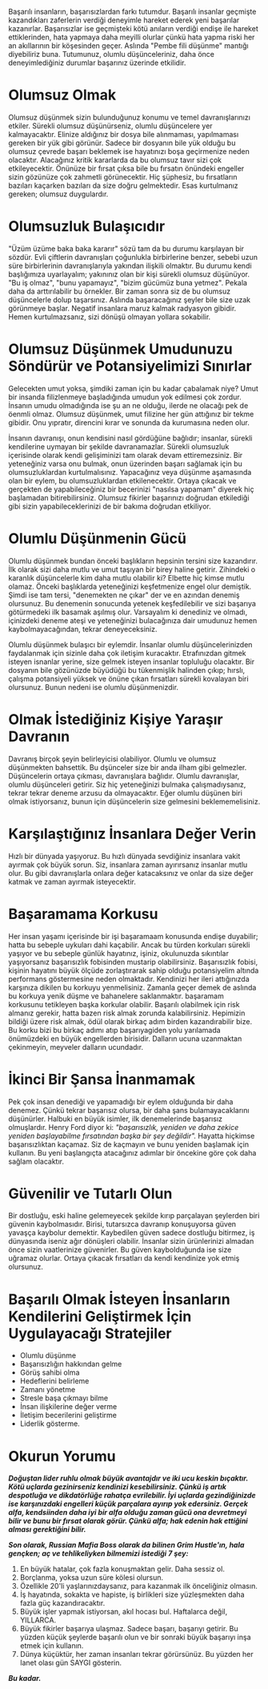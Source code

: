 Başarılı insanların, başarısızlardan farkı tutumdur.
Başarılı insanlar geçmişte kazandıkları zaferlerin verdiği deneyimle hareket ederek yeni başarılar kazanırlar.
Başarısızlar ise geçmişteki kötü anıların verdiği endişe ile hareket ettiklerinden, hata yapmaya daha meyilli olurlar çünkü hata yapma riski her an akıllarının bir köşesinden geçer.
Aslında "Pembe fili düşünme" mantığı diyebiliriz buna.
Tutumunuz, olumlu düşünceleriniz, daha önce deneyimlediğiniz durumlar başarınız üzerinde etkilidir.

# Olumsuz Olmak
Olumsuz düşünmek sizin bulunduğunuz konumu ve temel davranışlarınızı etkiler.
Sürekli olumsuz düşünürseniz, olumlu düşüncelere yer kalmayacaktır.
Elinize aldığınız bir dosya bile alınmaması, yapılmaması gereken bir yük gibi görünür.
Sadece bir dosyanın bile yük olduğu bu olumsuz çevrede başarı beklemek ise hayatınızı boşa geçirmenize neden olacaktır.
Alacağınız kritik kararlarda da bu olumsuz tavır sizi çok etkileyecektir.
Önünüze bir fırsat çıksa bile bu fırsatın önündeki engeller sizin gözünüze çok zahmetli görünecektir.
Hiç şüphesiz, bu fırsatların bazıları kaçarken bazıları da size doğru gelmektedir.
Esas kurtulmanız gereken; olumsuz duygulardır.

# Olumsuzluk Bulaşıcıdır
"Üzüm üzüme baka baka kararır" sözü tam da bu durumu karşılayan bir sözdür.
Evli çiftlerin davranışları çoğunlukla birbirlerine benzer, sebebi uzun süre birbirlerinin davranışlarıyla yakından ilişkili olmaktır.
Bu durumu kendi başlığımıza uyarlayalım; yakınınız olan bir kişi sürekli olumsuz düşünüyor.
"Bu iş olmaz", "bunu yapamayız", "bizim gücümüz buna yetmez".
Pekala daha da arttırılabilir bu örnekler.
Bir zaman sonra siz de bu olumsuz düşüncelerle dolup taşarsınız.
Aslında başaracağınız şeyler bile size uzak görünmeye başlar.
Negatif insanlara maruz kalmak radyasyon gibidir.
Hemen kurtulmazsanız, sizi dönüşü olmayan yollara sokabilir.

# Olumsuz Düşünmek Umudunuzu Söndürür ve Potansiyelimizi Sınırlar
Gelecekten umut yoksa, şimdiki zaman için bu kadar çabalamak niye?
Umut bir insanda filizlenmeye başladığında umudun yok edilmesi çok zordur.
İnsanın umudu olmadığında ise şu an ne olduğu, ilerde ne olacağı pek de öenmli olmaz.
Olumsuz düşünmek, umut filizine her gün attığınız bir tekme gibidir.
Onu yıpratır, direncini kırar ve sonunda da kurumasına neden olur.

İnsanın davranışı, onun kendisini nasıl gördüğüne bağlıdır; insanlar, sürekli kendilerine uymayan bir şekilde davranamazlar.
Sürekli olumsuzluk içerisinde olarak kendi gelişiminizi tam olarak devam ettiremezsiniz.
Bir yeteneğiniz varsa onu bulmak, onun üzerinden başarı sağlamak için bu olumsuzluklardan kurtulmalısınız.
Yapacağınız veya düşünme aşamasında olan bir eylem, bu olumsuzluklardan etkilenecektir.
Ortaya çıkacak ve gerçekten de yapabileceğiniz bir becerinizi "nasılsa yapamam" diyerek hiç başlamadan bitirebilirsiniz.
Olumsuz fikirler başarınızı doğrudan etkilediği gibi sizin yapabileceklerinizi de bir bakıma doğrudan etkiliyor.

# Olumlu Düşünmenin Gücü
Olumlu düşünmek bundan önceki başlıkların hepsinin tersini size kazandırır.
İlk olarak sizi daha mutlu ve umut taşıyan bir birey haline getirir.
Zihindeki o karanlık düşüncelerle kim daha mutlu olabilir ki?
Elbette hiç kimse mutlu olamaz.
Önceki başlıklarda yeteneğinizi keşfetmenize engel olur demiştik.
Şimdi ise tam tersi, "denemekten ne çıkar" der ve en azından denemiş olursunuz.
Bu denemenin sonucunda yetenek keşfedilebilir ve sizi başarıya götürmedeki ilk basamak aşılmış olur.
Varsayalım ki denediniz ve olmadı, içinizdeki deneme ateşi ve yeteneğinizi bulacağınıza dair umudunuz hemen kaybolmayacağından, tekrar deneyeceksiniz.

Olumlu düşünmek bulaşıcı bir eylemdir.
İnsanlar olumlu düşüncelerinizden faydalanmak için sizinle daha çok iletişim kuracaktır.
Etrafınızdan gitmek isteyen isnanlar yerine, size gelmek isteyen insanlar topluluğu olacaktır.
Bir dosyanın bile gözünüzde büyüdüğü bu tükenmişlik halinden çıkıp; hırslı, çalışma potansiyeli yüksek ve önüne çıkan fırsatları sürekli kovalayan biri olursunuz.
Bunun nedeni ise olumlu düşünmenizdir.

# Olmak İstediğiniz Kişiye Yaraşır Davranın
Davranış birçok şeyin belirleyicisi olabiliyor.
Olumlu ve olumsuz düşünmekten bahsettik.
Bu dşünceler size bir anda ilham gibi gelmezler.
Düşüncelerin ortaya çıkması, davranışlara bağlıdır.
Olumlu davranışlar, olumlu düşünceleri getirir.
Siz hiç yeteneğinizi bulmaka çalışmadıysanız, tekrar tekrar deneme arzusu da olmayacaktır.
Eğer olumlu düşünen biri olmak istiyorsanız, bunun için düşüncelerin size gelmesini beklememelisiniz.

# Karşılaştığınız İnsanlara Değer Verin
Hızlı bir dünyada yaşıyoruz.
Bu hızlı dünyada sevdiğiniz insanlara vakit ayırmak çok büyük sorun.
Siz, insanlara zaman ayırırsanız insanlar mutlu olur.
Bu gibi davranışlarla onlara değer katacaksınız ve onlar da size değer katmak ve zaman ayırmak isteyecektir.

# Başaramama Korkusu
Her insan yaşamı içerisinde bir işi başaramaam konusunda endişe duyabilir; hatta bu sebeple uykuları dahi kaçabilir.
Ancak bu türden korkuları sürekli yaşıyor ve bu sebeple günlük hayatınız, işiniz, okulunuzda sıkıntılar yaşıyorsanız başarısızlık fobisinden mustarip olabilirsiniz.
Başarısızlık fobisi, kişinin hayatını büyük ölçüde zorlaştırarak sahip olduğu potansiyelim altında performans göstermesine neden olmaktadır.
Kendinizi her ileri attığınızda karşınıza dikilen bu korkuyu yenmelisiniz.
Zamanla geçer demek de aslında bu korkuya yenik düşme ve bahanelere saklanmaktır.
başaramam korkusunu tetikleyen başka korkular olabilir.
Başarılı olabilmek için risk almanız gerekir, hatta bazen risk almak zorunda kalabilirsiniz.
Hepimizin bildiği üzere risk almak, ödül olarak birkaç adım birden kazandırabilir bize.
Bu korku bizi bu birkaç adımı atıp başarıyagiden yolu yarılamada önümüzdeki en büyük engellerden birisidir.
Dalların ucuna uzanmaktan çekinmeyin, meyveler dalların ucundadır.

# İkinci Bir Şansa İnanmamak
Pek çok insan denediği ve yapamadığı bir eylem olduğunda bir daha denemez.
Çünkü tekrar başarısız olursa, bir daha şans bulamayacaklarını düşünürler.
Halbuki en büyük isimler, ilk denemelerinde başarısız olmuşlardır.
Henry Ford diyor ki: *"başarısızlık, yeniden ve daha zekice yeniden başlayabilme fırsatından başka bir şey değildir".*
Hayatta hiçkimse başarısızlıktan kaçamaz.
Siz de kaçmayın ve bunu yeniden başlamak için kullanın.
Bu yeni başlangıçta atacağınız adımlar bir öncekine göre çok daha sağlam olacaktır.

# Güvenilir ve Tutarlı Olun
Bir dostluğu, eski haline gelemeyecek şekilde kırıp parçalayan şeylerden biri güvenin kaybolmasıdır.
Birisi, tutarsızca davranıp konuşuyorsa güven yavaşça kaybolur demektir.
Kaybedilen güven sadece dostluğu bitirmez, iş dünyasında iseniz ağır dönüşleri olabilir.
İnsanlar sizin ürünlerinizi almadan önce sizin vaatlerinize güvenirler.
Bu güven kaybolduğunda ise size uğramaz olurlar.
Ortaya çıkacak fırsatları da kendi kendinize yok etmiş olursunuz.

# Başarılı Olmak İsteyen İnsanların Kendilerini Geliştirmek İçin Uygulayacağı Stratejiler
* Olumlu düşünme
* Başarısızlığın hakkından gelme
* Görüş sahibi olma
* Hedeflerini belirleme
* Zamanı yönetme
* Stresle başa çıkmayı bilme
* İnsan ilişkilerine değer verme
* İletişim becerilerini geliştirme
* Liderlik gösterme.

# Okurun Yorumu
***Doğuştan lider ruhlu olmak büyük avantajdır ve iki ucu keskin bıçaktır.
Kötü uçlarda gezinirseniz kendinizi kesebilirsiniz.
Çünkü iş artık despotluğa ve dikdatörlüğe rahatça evrilebilir.
İyi uçlarda gezindiğinizde ise karşınızdaki engelleri küçük parçalara ayırıp yok edersiniz.
Gerçek alfa, kendsiinden daha iyi bir alfa olduğu zaman gücü ona devretmeyi bilir ve bunu bir fırsat olarak görür.
Çünkü alfa; hak edenin hak ettiğini alması gerektiğini bilir.***

***Son olarak, Russian Mafia Boss olarak da bilinen Grim Hustle'ın, hala gençken; aç ve tehlikeliyken bilmemizi istediği 7 şey:***
1. En büyük hatalar, çok fazla konuşmaktan gelir. Daha sessiz ol.
2. Borçlanma, yoksa uzun süre kölesi olursun. 
3. Özellikle 20'li yaşlarınızdaysanız, para kazanmak ilk önceliğiniz olmasın.
4. İş hayatında, sokakta ve hapiste, iş birlikleri size yüzleşmekten daha fazla güç kazandıracaktır.
5. Büyük işler yapmak istiyorsan, akıl hocası bul. Haftalarca değil, YILLARCA.
6. Büyük fikirler başarıya ulaşmaz. Sadece başarı, başarıyı getirir. Bu yüzden küçük şeylerde başarılı olun ve bir sonraki büyük başarıyı inşa etmek için kullanın.
7. Dünya küçüktür, her zaman insanları tekrar görürsünüz. Bu yüzden her lanet olası gün SAYGI gösterin.

***Bu kadar.***
